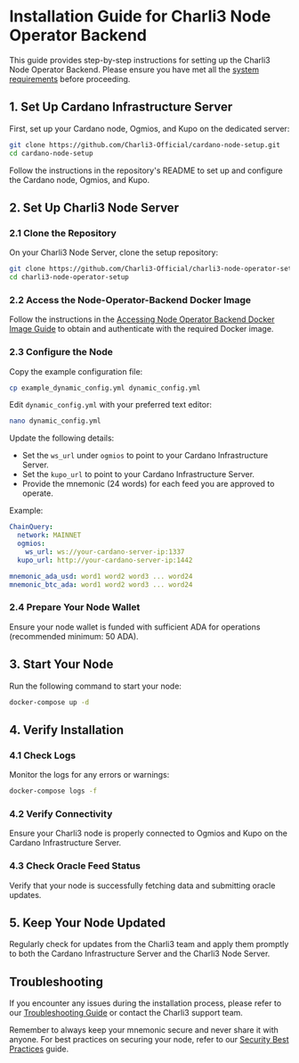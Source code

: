 # Installation Guide for Charli3 Node Operator Backend

This guide provides step-by-step instructions for setting up the Charli3 Node Operator Backend. Please ensure you have met all the [system requirements](system-requirements.md) before proceeding.

## 1. Set Up Cardano Infrastructure Server

First, set up your Cardano node, Ogmios, and Kupo on the dedicated server:

```bash
git clone https://github.com/Charli3-Official/cardano-node-setup.git
cd cardano-node-setup
```

Follow the instructions in the repository's README to set up and configure the Cardano node, Ogmios, and Kupo.

## 2. Set Up Charli3 Node Server

### 2.1 Clone the Repository

On your Charli3 Node Server, clone the setup repository:

```bash
git clone https://github.com/Charli3-Official/charli3-node-operator-setup.git
cd charli3-node-operator-setup
```

### 2.2 Access the Node-Operator-Backend Docker Image

Follow the instructions in the [Accessing Node Operator Backend Docker Image Guide](accessing-docker-image.md) to obtain and authenticate with the required Docker image.

### 2.3 Configure the Node

Copy the example configuration file:

```bash
cp example_dynamic_config.yml dynamic_config.yml
```

Edit `dynamic_config.yml` with your preferred text editor:

```bash
nano dynamic_config.yml
```

Update the following details:

- Set the `ws_url` under `ogmios` to point to your Cardano Infrastructure Server.
- Set the `kupo_url` to point to your Cardano Infrastructure Server.
- Provide the mnemonic (24 words) for each feed you are approved to operate.

Example:

```yaml
ChainQuery:
  network: MAINNET
  ogmios:
    ws_url: ws://your-cardano-server-ip:1337
  kupo_url: http://your-cardano-server-ip:1442

mnemonic_ada_usd: word1 word2 word3 ... word24
mnemonic_btc_ada: word1 word2 word3 ... word24
```

### 2.4 Prepare Your Node Wallet

Ensure your node wallet is funded with sufficient ADA for operations (recommended minimum: 50 ADA).

## 3. Start Your Node

Run the following command to start your node:

```bash
docker-compose up -d
```

## 4. Verify Installation

### 4.1 Check Logs

Monitor the logs for any errors or warnings:

```bash
docker-compose logs -f
```

### 4.2 Verify Connectivity

Ensure your Charli3 node is properly connected to Ogmios and Kupo on the Cardano Infrastructure Server.

### 4.3 Check Oracle Feed Status

Verify that your node is successfully fetching data and submitting oracle updates.

## 5. Keep Your Node Updated

Regularly check for updates from the Charli3 team and apply them promptly to both the Cardano Infrastructure Server and the Charli3 Node Server.

## Troubleshooting

If you encounter any issues during the installation process, please refer to our [Troubleshooting Guide](troubleshooting.md) or contact the Charli3 support team.

Remember to always keep your mnemonic secure and never share it with anyone. For best practices on securing your node, refer to our [Security Best Practices](security-best-practices.md) guide.